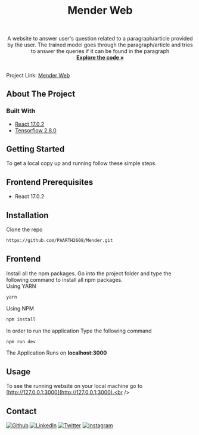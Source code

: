 # <h1 align="center">Mender Web</h1>

<!-- PROJECT LOGO -->
<br />
<p align="center">
  <p align="center">
    A website to answer user's question related to a paragraph/article provided by the user. The trained model goes through the paragraph/article and tries to answer 
    the queries if it can be found in the paragraph
    <br />
    <a href="."><strong>Explore the code »</strong></a>
    <br />
    <br />
  
  Project Link: [Mender Web](https://mender.vercel.app/)
  </p>
</p>

<!-- ABOUT THE PROJECT -->
## About The Project



### Built With
* [React 17.0.2](https://reactjs.org/docs/getting-started.html)
* [Tensorflow 2.8.0](https://www.tensorflow.org/js/models)


<!-- GETTING STARTED -->
## Getting Started

To get a local copy up and running follow these simple steps.

## Frontend Prerequisites
- React 17.0.2

## Installation
Clone the repo
   ```sh
   https://github.com/PAARTH2608/Mender.git
   ```
## Frontend
Install all the npm packages. Go into the project folder and type the following command to install all npm packages.</br>
Using YARN
```bash
yarn 
```
Using NPM
```bash
npm install
```
In order to run the application Type the following command
```bash
npm run dev
```
The Application Runs on **localhost:3000**

<!-- USAGE EXAMPLES -->
## Usage
To see the running website on your local machine go to [http://127.0.0.1:3000](http://127.0.0.1:3000).<br />

<!-- CONTACT -->
## Contact

<a href="https://paarth2608.github.io/portfolio_website/" target="_blank"><img alt="Github" src="https://img.shields.io/badge/-Website-brightgreen?style=for-the-badge&logo=appveyor&logoColor=white&color=999900&logo=data:null" /></a>
<a href="https://www.linkedin.com/in/paarth-jain-470522208/" target="_blank"><img alt="LinkedIn" src="https://img.shields.io/badge/linkedin-%230077B5.svg?&style=for-the-badge&logo=linkedin&logoColor=white" /></a>
<a href="https://twitter.com/PAARTHJAIN7" target="_blank"><img alt="Twitter" src="https://img.shields.io/badge/twitter-%231DA1F2.svg?&style=for-the-badge&logo=twitter&logoColor=white" /></a>
<a href="https://www.instagram.com/_paarth7_/" target="_blank"><img alt="Instagram" src="https://img.shields.io/badge/instagram-%FF69B4.svg?&style=for-the-badge&logo=instagram&logoColor=white&color=cd486b" /></a>
